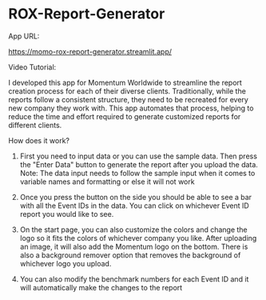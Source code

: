 # ROX-Report-Generator

App URL: 

https://momo-rox-report-generator.streamlit.app/

Video Tutorial: 



I developed this app for Momentum Worldwide to streamline the report creation process for each of their diverse clients. Traditionally, while the reports follow a consistent structure, they need to be recreated for every new company they work with. This app automates that process, helping to reduce the time and effort required to generate customized reports for different clients.

How does it work?

1. First you need to input data or you can use the sample data. Then press the "Enter Data" button to generate the report after you upload the data.
   Note: The data input needs to follow the sample input when it comes to variable names and formatting or else it will not work

2. Once you press the button on the side you should be able to see a bar with all the Event IDs in the data. You can click on whichever Event ID report you would like to see.

3. On the start page, you can also customize the colors and change the logo so it fits the colors of whichever company you like. After uploading an image, it will also add the Momentum logo on the bottom. There is also a background remover option that removes the background of whichever logo you upload.
   
4. You can also modify the benchmark numbers for each Event ID and it will automatically make the changes to the report 
